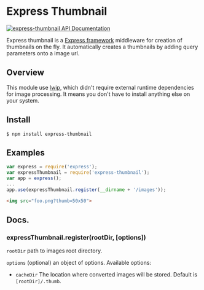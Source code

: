 # Express Thumbnail

[![express-thumbnail API Documentation](https://www.omniref.com/js/npm/express-thumbnail.png)](https://www.omniref.com/js/npm/express-thumbnail)

Express thumbnail is a [Express framework](http://expressjs.com/) middleware for creation of thumbnails on the fly. 
It automatically creates a thumbnails by adding query parameters onto a image url.

## Overview

This module use [lwip](https://github.com/EyalAr/lwip), which didn't require external runtime dependencies for image 
processing. It means you don't have to install anything else on your system.


## Install
  
    $ npm install express-thumbnail

## Examples

```js
var express = require('express');
var expressThumbnail = require('express-thumbnail');
var app = express();
...
app.use(expressThumbnail.register(__dirname + '/images'));
```

```html
<img src="foo.png?thumb=50x50">
```

## Docs.

### expressThumbnail.register(rootDir, [options])

`rootDir` path to images root directory.

`options` (optional) an object of options. Available options:

* `cacheDir` The location where converted images will be stored. Default is `[rootDir]/.thumb`.
